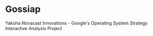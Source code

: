 # Gossiap
Yaksha Novacast Innovations - Google's Operating System Strategy Interactive Analysis Project
